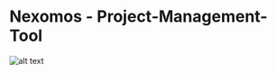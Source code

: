 # Nexomos - Project-Management-Tool

![alt text](https://i.postimg.cc/G3yZDNbn/Nexomos-Project-Management.png)
